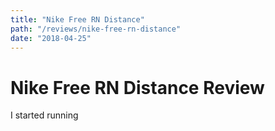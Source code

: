 ```yaml
---
title: "Nike Free RN Distance"
path: "/reviews/nike-free-rn-distance"
date: "2018-04-25"
---
```


# Nike Free RN Distance Review
I started running
